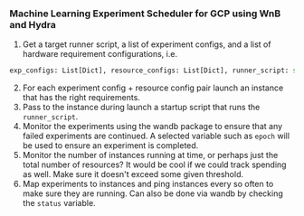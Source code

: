 ### Machine Learning Experiment Scheduler for GCP using WnB and Hydra


1. Get a target runner script, a list of experiment configs, and a list of hardware requirement configurations, i.e.
```python
exp_configs: List[Dict], resource_configs: List[Dict], runner_script: str = /target_codebase/runner.py
```
2. For each experiment config + resource config pair launch an instance that has the right requirements.
3. Pass to the instance during launch a startup script that runs the `runner_script`.
4. Monitor the experiments using the wandb package to ensure that any failed experiments are continued. A selected variable such as `epoch` will be used to ensure an experiment is completed.
5. Monitor the number of instances running at time, or perhaps just the total number of resources? It would be cool if we could track spending as well. Make sure it doesn't exceed some given threshold.
6. Map experiments to instances and ping instances every so often to make sure they are running. Can also be done via wandb by checking the `status` variable.


